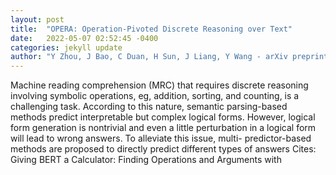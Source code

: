 ```yaml
---
layout: post
title:  "OPERA: Operation-Pivoted Discrete Reasoning over Text"
date:   2022-05-07 02:52:45 -0400
categories: jekyll update
author: "Y Zhou, J Bao, C Duan, H Sun, J Liang, Y Wang - arXiv preprint arXiv , 2022"
---
```

Machine reading comprehension (MRC) that requires discrete reasoning involving symbolic operations, eg, addition, sorting, and counting, is a challenging task. According to this nature, semantic parsing-based methods predict interpretable but complex logical forms. However, logical form generation is nontrivial and even a little perturbation in a logical form will lead to wrong answers. To alleviate this issue, multi- predictor-based methods are proposed to directly predict different types of answers Cites: Giving BERT a Calculator: Finding Operations and Arguments with